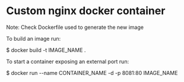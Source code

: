 # Custom nginx docker container

Note: Check Dockerfile used to generate the new image

To build an image run:

$ docker build -t IMAGE_NAME .

To start a container exposing an external port run:

$ docker run --name CONTAINER_NAME -d -p 8081:80 IMAGE_NAME


